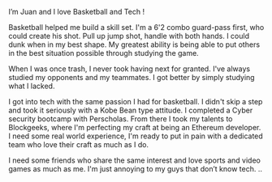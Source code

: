 

I’m Juan and  I love Basketball and Tech !
 
Basketball helped me build a skill set. I'm a 6'2 combo guard-pass first, who could create his shot. Pull up jump shot, handle with both hands. I could dunk when in my best shape. My greatest ability is being able to put others in the best situation possible through studying the game. 

When I was once trash, I never took having next for granted. I've always studied my opponents and my teammates. I got better by simply studying what I lacked.
 
I got into tech with the same passion I had for basketball. I didn't skip a step and took it seriously with a Kobe Bean type attitude. I completed a Cyber security bootcamp with Perscholas. From there I took my talents to Blockgeeks, where I'm perfecting my craft at being an Ethereum developer.
I need some real world experience, I'm ready to put in pain with a dedicated team who love their craft as much as I do.   
 

I need some friends who share the same interest and love sports and video games  as much as me. I'm just annoying to my guys that don’t know tech. ..
